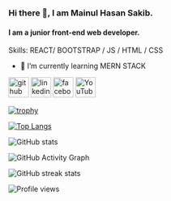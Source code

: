 ### Hi there 👋, I am Mainul Hasan Sakib.
#### I am a junior front-end web developer.

Skills:  REACT/ BOOTSTRAP / JS / HTML / CSS

- 🌱 I’m currently learning MERN STACK 


[<img src='https://cdn.jsdelivr.net/npm/simple-icons@3.0.1/icons/github.svg' alt='github' height='40'>](https://github.com/n202012mhsakib)  [<img src='https://cdn.jsdelivr.net/npm/simple-icons@3.0.1/icons/linkedin.svg' alt='linkedin' height='40'>](https://www.linkedin.com/in/https://www.linkedin.com/in/mainul-hasan-sakib-327b9221a/)  [<img src='https://cdn.jsdelivr.net/npm/simple-icons@3.0.1/icons/facebook.svg' alt='facebook' height='40'>](https://www.facebook.com/https://www.facebook.com/AncientMariner21)  [<img src='https://cdn.jsdelivr.net/npm/simple-icons@3.0.1/icons/youtube.svg' alt='YouTube' height='40'>](https://www.youtube.com/channel/https://www.youtube.com/channel/UCE0e7kBvqsWKqNIkjGMopqA/channels)  

[![trophy](https://github-profile-trophy.vercel.app/?username=n202012mhsakib)](https://github.com/ryo-ma/github-profile-trophy)

[![Top Langs](https://github-readme-stats.vercel.app/api/top-langs/?username=n202012mhsakib)](https://github.com/anuraghazra/github-readme-stats)

![GitHub stats](https://github-readme-stats.vercel.app/api?username=n202012mhsakib&show_icons=true)  

![GitHub Activity Graph](https://activity-graph.herokuapp.com/graph?username=n202012mhsakib)  

![GitHub streak stats](https://github-readme-streak-stats.herokuapp.com/?user=n202012mhsakib)  

![Profile views](https://gpvc.arturio.dev/n202012mhsakib)  






